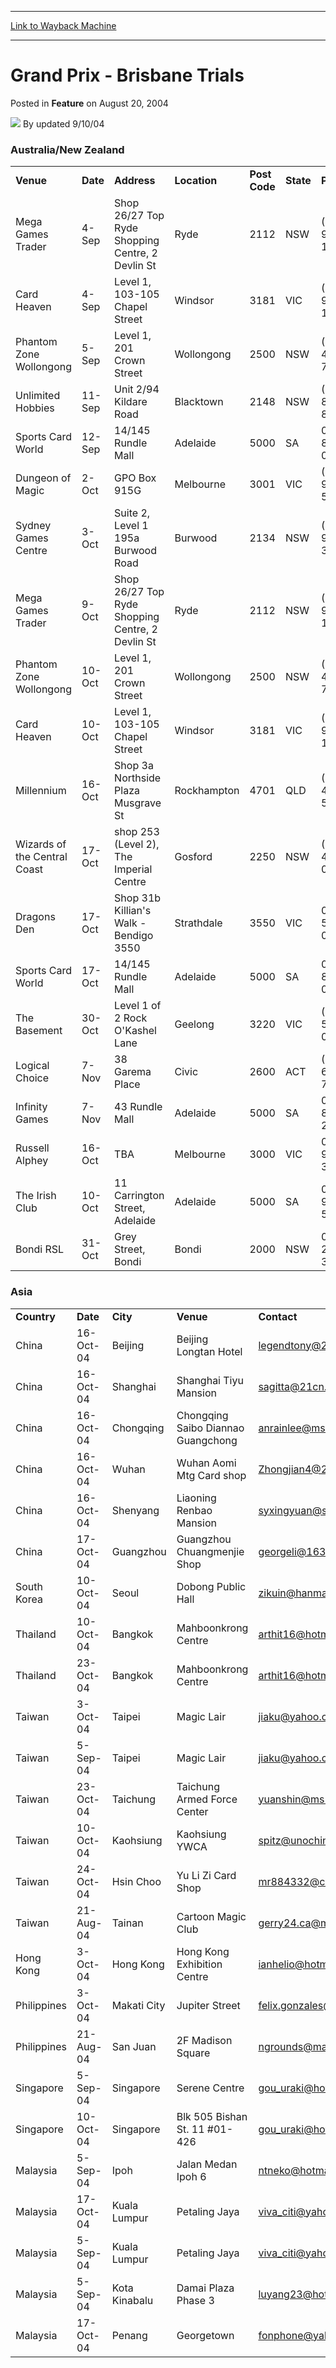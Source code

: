 
---
[Link to Wayback Machine](https://web.archive.org/web/20211027205935/https://magic.wizards.com/en/articles/archive/feature/grand-prix-brisbane-trials-2004-08-20)

[_metadata_:wayback_url]:- "https://magic.wizards.com/en/articles/archive/feature/grand-prix-brisbane-trials-2004-08-20"
[_metadata_:wayback_raw_url]:- "https://web.archive.org/web/20211027205935id_/https://magic.wizards.com/en/articles/archive/feature/grand-prix-brisbane-trials-2004-08-20"
[_metadata_:wayback_capture_timestamp]:- "2021-10-27 20:59:35+00:00"
[_metadata_:publish_date]:- "2004-08-20"
[_metadata_:description]:- "Australia/New Zealand VenueDateAddressLocationPost CodeStatePhoneContactMega Games Trader4-SepShop 26/27 Top Ryde Shopping Centre, 2 Devlin St Ryde2112NSW(02) 9808 1911Manuel StamatakisCard Heaven4-SepLevel 1, 103-105 Chapel StreetWindsor3181VIC(03) 9521 1020Bronwyn BrucePhantom Zone Wollongong5-SepLevel 1, 201 Crown Street Wollongong2500NSW(02) 4228 7393Michael"
[_metadata_:generator]:- "Drupal 7 (http://drupal.org)"
---


Grand Prix - Brisbane Trials
============================



 Posted in **Feature**
 on August 20, 2004 






![](https://media.magic.wizards.com/styles/auth_small/public/generic-avatar-150_399.png)
By updated 9/10/04











### Australia/New Zealand




|  |  |  |  |  |  |  |  |
| --- | --- | --- | --- | --- | --- | --- | --- |
| **Venue** | **Date** | **Address** | **Location** | **Post Code** | **State** | **Phone** | **Contact** |
| Mega Games Trader | 4-Sep | Shop 26/27 Top Ryde Shopping Centre, 2 Devlin St  | Ryde | 2112 | NSW | (02) 9808 1911 | Manuel Stamatakis |
| Card Heaven | 4-Sep | Level 1, 103-105 Chapel Street | Windsor | 3181 | VIC | (03) 9521 1020 | Bronwyn Bruce |
| Phantom Zone Wollongong | 5-Sep | Level 1, 201 Crown Street  | Wollongong | 2500 | NSW | (02) 4228 7393 | Michael Medina |
| Unlimited Hobbies | 11-Sep | Unit 2/94 Kildare Road | Blacktown | 2148 | NSW | (02) 8814 8700 | Michael Thai |
| Sports Card World | 12-Sep | 14/145 Rundle Mall  | Adelaide | 5000 | SA | 08 8224 0800 | Ben Murphy |
| Dungeon of Magic | 2-Oct | GPO Box 915G | Melbourne | 3001 | VIC | (03) 9650 5815 | Adam Pickett |
| Sydney Games Centre | 3-Oct | Suite 2, Level 1 195a Burwood Road | Burwood | 2134 | NSW | (02) 9715 3229 | Chris Foggin |
| Mega Games Trader | 9-Oct | Shop 26/27 Top Ryde Shopping Centre, 2 Devlin St  | Ryde | 2112 | NSW | (02) 9808 1911 | Manuel Stamatakis |
| Phantom Zone Wollongong | 10-Oct | Level 1, 201 Crown Street  | Wollongong | 2500 | NSW | (02) 4228 7393 | Michael Medina |
| Card Heaven | 10-Oct | Level 1, 103-105 Chapel Street | Windsor | 3181 | VIC | (03) 9521 1020 | Bronwyn Bruce |
| Millennium | 16-Oct | Shop 3a Northside Plaza Musgrave St | Rockhampton | 4701 | QLD | (07) 4922 5733 | Robert Williams |
| Wizards of the Central Coast | 17-Oct | shop 253 (Level 2), The Imperial Centre | Gosford | 2250 | NSW | (02) 4324 0004 | Steve McCracken |
| Dragons Den | 17-Oct | Shop 31b Killian's Walk - Bendigo 3550 | Strathdale | 3550 | VIC | 03 5444 0700 | Tony Hooper |
| Sports Card World | 17-Oct | 14/145 Rundle Mall  | Adelaide | 5000 | SA | 08 8224 0800 | Ben Murphy |
| The Basement | 30-Oct | Level 1 of 2 Rock O'Kashel Lane  | Geelong | 3220 | VIC | (03) 5221 0637 | Matt Armstrong |
| Logical Choice | 7-Nov | 38 Garema Place | Civic | 2600 | ACT | (02) 6248 7722 | Glenn Doyle |
| Infinity Games | 7-Nov | 43 Rundle Mall | Adelaide | 5000 | SA | 08 8410 2404 | Lee Copus |
| Russell Alphey | 16-Oct | TBA | Melbourne | 3000 | VIC | 0401 994 352 | Russell Alphey |
| The Irish Club | 10-Oct | 11 Carrington Street, Adelaide | Adelaide | 5000 | SA | 0412 909 582 | Lee Copus |
| Bondi RSL | 31-Oct | Grey Street, Bondi | Bondi | 2000 | NSW | 0402 231 366 | Chris Foggin |

### Asia




|  |  |  |  |  |
| --- | --- | --- | --- | --- |
| **Country** | **Date** | **City** | **Venue** | **Contact** |
| China | 16-Oct-04 | Beijing  | Beijing Longtan Hotel | [legendtony@263.net](mailto:legendtony@263.net) |
| China | 16-Oct-04 | Shanghai | Shanghai Tiyu Mansion | [sagitta@21cn.com](mailto:sagitta@21cn.com) |
| China | 16-Oct-04 | Chongqing | Chongqing Saibo Diannao Guangchong | [anrainlee@msn.com](mailto:anrainlee@msn.com) |
| China | 16-Oct-04 | Wuhan | Wuhan Aomi Mtg Card shop | [Zhongjian4@21cn.com](mailto:Zhongjian4@21cn.com) |
| China | 16-Oct-04 | Shenyang | Liaoning Renbao Mansion  | [syxingyuan@sina.com](mailto:syxingyuan@sina.com) |
| China | 17-Oct-04 | Guangzhou | Guangzhou Chuangmenjie Shop | [georgeli@163.net](mailto:georgeli@163.net) |
| South Korea | 10-Oct-04 | Seoul | Dobong Public Hall | [zikuin@hanmail.net](mailto:zikuin@hanmail.net) |
| Thailand | 10-Oct-04 | Bangkok | Mahboonkrong Centre | [arthit16@hotmail.com](mailto:arthit16@hotmail.com) |
| Thailand | 23-Oct-04 | Bangkok | Mahboonkrong Centre | [arthit16@hotmail.com](mailto:arthit16@hotmail.com) |
| Taiwan | 3-Oct-04 | Taipei | Magic Lair | [jiaku@yahoo.com](mailto:jiaku@yahoo.com) |
| Taiwan | 5-Sep-04 | Taipei | Magic Lair | [jiaku@yahoo.com](mailto:jiaku@yahoo.com) |
| Taiwan | 23-Oct-04 | Taichung | Taichung Armed Force Center | [yuanshin@ms15.hinet.net](mailto:yuanshin@ms15.hinet.net) |
| Taiwan | 10-Oct-04 | Kaohsiung | Kaohsiung YWCA | [spitz@unochina.com](mailto:spitz@unochina.com) |
| Taiwan | 24-Oct-04 | Hsin Choo | Yu Li Zi Card Shop | [mr884332@cs.nthu.eduu.tw](mailto:mr884332@cs.nthu.eduu.tw) |
| Taiwan | 21-Aug-04 | Tainan | Cartoon Magic Club | [gerry24.ca@msa.hinet.net](mailto:gerry24.ca@msa.hinet.net) |
| Hong Kong | 3-Oct-04 | Hong Kong | Hong Kong Exhibition Centre  | [ianhelio@hotmail.com](mailto:ianhelio@hotmail.com) |
| Philippines | 3-Oct-04 | Makati City | Jupiter Street | [felix.gonzales@hp.com](mailto:felix.gonzales@hp.com) |
| Philippines | 21-Aug-04 | San Juan | 2F Madison Square | [ngrounds@mail.metro.net.ph](mailto:ngrounds@mail.metro.net.ph) |
| Singapore | 5-Sep-04 | Singapore | Serene Centre | [gou\_uraki@hotmail.com](mailto:gou_uraki@hotmail.com) |
| Singapore | 10-Oct-04 | Singapore | Blk 505 Bishan St. 11 #01-426  | [gou\_uraki@hotmail.com](mailto:gou_uraki@hotmail.com) |
| Malaysia | 5-Sep-04 | Ipoh | Jalan Medan Ipoh 6 | [ntneko@hotmail.com](mailto:ntneko@hotmail.com) |
| Malaysia | 17-Oct-04 | Kuala Lumpur | Petaling Jaya | [viva\_citi@yahoo.com](mailto:viva_citi@yahoo.com) |
| Malaysia | 5-Sep-04 | Kuala Lumpur | Petaling Jaya | [viva\_citi@yahoo.com](mailto:viva_citi@yahoo.com) |
| Malaysia | 5-Sep-04 | Kota Kinabalu | Damai Plaza Phase 3 | [luyang23@hotmail.com](mailto:luyang23@hotmail.com) |
| Malaysia | 17-Oct-04 | Penang | Georgetown | [fonphone@yahoo.com](mailto:fonphone@yahoo.com) |







